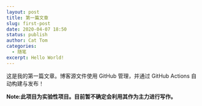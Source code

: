 ```yaml
---
layout: post
title: 第一篇文章
slug: first-post
date: 2020-04-07 18:50
status: publish
author: Cat Tom
categories: 
  - 随笔
excerpt: Hello World!
---
```


这是我的第一篇文章。博客源文件使用 GitHub 管理，并通过 GitHub Actions 自动构建与发布！

**Note:此项目为实验性项目。目前暂不确定会利用其作为主力进行写作。**
